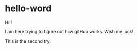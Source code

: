 # hello-word

Hi!!

I am here trying to figure out how gitHub works. Wish me luck!

This is the second try.
